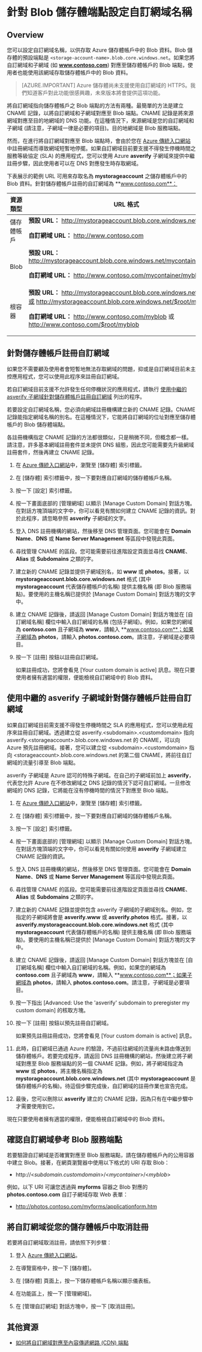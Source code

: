 <properties
	pageTitle="針對 Blob 儲存體端點設定網域名稱 | Microsoft Azure"
	description="了解如何在「Azure 傳統入口網站」中，將自訂使用者網域對應至 Azure 儲存體帳戶的 Blob 儲存體端點。"
	services="storage"
	documentationCenter=""
	authors="tamram"
	manager="carmonm"
	editor="tysonn"/>

<tags
	ms.service="storage"
	ms.workload="storage"
	ms.tgt_pltfrm="na"
	ms.devlang="na"
	ms.topic="article"
	ms.date="09/07/2016"
	ms.author="jwillis;tamram"/>


# 針對 Blob 儲存體端點設定自訂網域名稱

## Overview

您可以設定自訂網域名稱，以供存取 Azure 儲存體帳戶中的 Blob 資料。Blob 儲存體的預設端點是 `<storage-account-name>.blob.core.windows.net`。如果您將自訂網域和子網域 (如 **www.contoso.com**) 對應至儲存體帳戶的 Blob 端點，使用者也能使用該網域存取儲存體帳戶中的 Blob 資料。

>[AZURE.IMPORTANT] Azure 儲存體尚未支援使用自訂網域的 HTTPS。我們知道客戶對此功能很感興趣，未來版本將會提供這項功能。

將自訂網域指向儲存體帳戶之 Blob 端點的方法有兩種。最簡單的方法是建立 CNAME 記錄，以將自訂網域和子網域對應至 Blob 端點。CNAME 記錄是將來源網域對應至目的地網域的 DNS 功能。在這種情況下，來源網域是您的自訂網域和子網域 (請注意，子網域一律是必要的項目)。目的地網域是 Blob 服務端點。

然而，在進行將自訂網域對應至 Blob 端點時，會由於您在 [Azure 傳統入口網站](https://manage.windowsazure.com)中註冊網域而導致網域短暫地停擺。如果自訂網域目前要支援不得發生停機時間之服務等級協定 (SLA) 的應用程式，您可以使用 Azure **asverify** 子網域來提供中繼註冊步驟，因此使用者可以在 DNS 對應發生時存取網域。

下表展示的範例 URL 可用來存取名為 **mystorageaccount** 之儲存體帳戶中的 Blob 資料。針對儲存體帳戶註冊的自訂網域為 **www.contoso.com**：

資源類型|URL 格式
---|---
儲存體帳戶|**預設 URL：** http://mystorageaccount.blob.core.windows.net<p>**自訂網域 URL：** http://www.contoso.com</td>
Blob|**預設 URL：** http://mystorageaccount.blob.core.windows.net/mycontainer/myblob<p>**自訂網域 URL：** http://www.contoso.com/mycontainer/myblob
根容器|**預設 URL：** http://mystorageaccount.blob.core.windows.net/myblob或 http://mystorageaccount.blob.core.windows.net/$root/myblob<p>**自訂網域 URL：** http://www.contoso.com/myblob 或 http://www.contoso.com/$root/myblob

## 針對儲存體帳戶註冊自訂網域

如果您不需要顧及使用者會短暫地無法存取網域的問題，抑或是自訂網域目前未主控應用程式，您可以使用此程序來註冊自訂網域。

若自訂網域目前支援不允許發生任何停機狀況的應用程式，請執行 <a href="#register-a-custom-domain-for-your-storage-account-using-the-intermediary-asverify-subdomain">使用中繼的 asverify 子網域針對儲存體帳戶註冊自訂網域</a> 列出的程序。

若要設定自訂網域名稱，您必須向網域註冊機構建立新的 CNAME 記錄。CNAME 記錄能指定網域名稱的別名。在這種情況下，它能將自訂網域的位址對應至儲存體帳戶的 Blob 儲存體端點。

各註冊機構指定 CNAME 記錄的方法都很類似，只是稍微不同，但概念都一樣。請注意，許多基本網域註冊套件並未提供 DNS 組態，因此您可能需要先升級網域註冊套件，然後再建立 CNAME 記錄。

1.  在 [Azure 傳統入口網站](https://manage.windowsazure.com)中，瀏覽至 [儲存體] 索引標籤。

2.  在 [儲存體] 索引標籤中，按一下要對應自訂網域的儲存體帳戶名稱。

3.  按一下 [設定] 索引標籤。

4.  按一下畫面底部的 [管理網域] 以顯示 [Manage Custom Domain] 對話方塊。在對話方塊頂端的文字中，你可以看見有關如何建立 CNAME 記錄的資訊。對於此程序，請忽略參照 **asverify** 子網域的文字。

5.  登入 DNS 註冊機構的網站，然後移至 DNS 管理頁面。您可能會在 **Domain Name**、**DNS** 或 **Name Server Management** 等區段中發現此頁面。

6.  尋找管理 CNAME 的區段。您可能需要前往進階設定頁面並尋找 **CNAME**、**Alias** 或 **Subdomains** 之類的字。

7.  建立新的 CNAME 記錄並提供子網域別名，如 **www** 或 **photos**。接著，以 **mystorageaccount.blob.core.windows.net** 格式 (其中 **mystorageaccount** 代表儲存體帳戶的名稱) 提供主機名稱 (即 Blob 服務端點)。要使用的主機名稱已提供於 [Manage Custom Domain] 對話方塊的文字中。

8.  建立 CNAME 記錄後，請返回 [Manage Custom Domain] 對話方塊並在 [自訂網域名稱] 欄位中輸入自訂網域的名稱 (包括子網域)。例如，如果您的網域為 **contoso.com** 且子網域為 **www**，請輸入 **www.contoso.com**；如果子網域為 **photos**，請輸入 **photos.contoso.com**。請注意，子網域是必要項目。

9. 按一下 [註冊] 按鈕以註冊自訂網域。

	如果註冊成功，您將會看見 [Your custom domain is active] 訊息。現在只要使用者擁有適當的權限，便能檢視自訂網域中的 Blob 資料。

## 使用中繼的 asverify 子網域針對儲存體帳戶註冊自訂網域

如果自訂網域目前需支援不得發生停機時間之 SLA 的應用程式，您可以使用此程序來註冊自訂網域。透過建立從 asverify.&lt;subdomain&gt;.&lt;customdomain&gt; 指向 asverify.&lt;storageaccount&gt;.blob.core.windows.net 的 CNAME，可以向 Azure 預先註冊網域。接著，您可以建立從 &lt;subdomain&gt;.&lt;customdomain&gt; 指向 &lt;storageaccount&gt;.blob.core.windows.net 的第二個 CNAME，將前往自訂網域的流量引導至 Blob 端點。

asverify 子網域是 Azure 認可的特殊子網域。在自己的子網域前加上 **asverify**，代表您允許 Azure 在不修改網域之 DNS 記錄的情況下認可自訂網域。一旦修改網域的 DNS 記錄，它將能在沒有停機時間的情況下對應至 Blob 端點。

1.  在 [Azure 傳統入口網站](https://manage.windowsazure.com)中，瀏覽至 [儲存體] 索引標籤。

2.  在 [儲存體] 索引標籤中，按一下要對應自訂網域的儲存體帳戶名稱。

3.  按一下 [設定] 索引標籤。

4.  按一下畫面底部的 [管理網域] 以顯示 [Manage Custom Domain] 對話方塊。在對話方塊頂端的文字中，你可以看見有關如何使用 **asverify** 子網域建立 CNAME 記錄的資訊。

5.  登入 DNS 註冊機構的網站，然後移至 DNS 管理頁面。您可能會在 **Domain Name**、**DNS** 或 **Name Server Management** 等區段中發現此頁面。

6.  尋找管理 CNAME 的區段。您可能需要前往進階設定頁面並尋找 **CNAME**、**Alias** 或 **Subdomains** 之類的字。

7.  建立新的 CNAME 記錄並提供包含 asverify 子網域的子網域別名。例如，您指定的子網域將會是 **asverify.www** 或 **asverify.photos** 格式。接著，以 **asverify.mystorageaccount.blob.core.windows.net** 格式 (其中 **mystorageaccount** 代表儲存體帳戶的名稱) 提供主機名稱 (即 Blob 服務端點)。要使用的主機名稱已提供於 [Manage Custom Domain] 對話方塊的文字中。

8.  建立 CNAME 記錄後，請返回 [Manage Custom Domain] 對話方塊並在 [自訂網域名稱] 欄位中輸入自訂網域的名稱。例如，如果您的網域為 **contoso.com** 且子網域為 **www**，請輸入 **www.contoso.com**；如果子網域為 **photos**，請輸入 **photos.contoso.com**。請注意，子網域是必要項目。

9.	按一下指出 [Advanced: Use the 'asverify' subdomain to preregister my custom domain] 的核取方塊。

10. 按一下 [註冊] 按鈕以預先註冊自訂網域。

	如果預先註冊註冊成功，您將會看見 [Your custom domain is active] 訊息。

11. 此時，自訂網域已通過 Azure 的驗證，不過前往網域的流量尚未路由傳送到儲存體帳戶。若要完成程序，請返回 DNS 註冊機構的網站，然後建立將子網域對應至 Blob 服務端點的另一個 CNAME 記錄。例如，將子網域指定為 **www** 或 **photos**，將主機名稱指定為 **mystorageaccount.blob.core.windows.net** (其中 **mystorageaccount** 是儲存體帳戶的名稱)。待這個步驟完成後，自訂網域的註冊作業也宣告完成。

12. 最後，您可以刪除以 **asverify** 建立的 CNAME 記錄，因為只有在中繼步驟中才需要使用到它。

現在只要使用者擁有適當的權限，便能檢視自訂網域中的 Blob 資料。

## 確認自訂網域參考 Blob 服務端點

若要驗證自訂網域是否確實對應至 Blob 服務端點，請在儲存體帳戶內的公用容器中建立 Blob。接著，在網頁瀏覽器中使用以下格式的 URI 存取 Blob：

-   http://<*subdomain.customdomain*>/<*mycontainer*>/<*myblob*>

例如，以下 URI 可讓您透過與 **myforms** 容器之 Blob 對應的 **photos.contoso.com** 自訂子網域存取 Web 表單：

-   http://photos.contoso.com/myforms/applicationform.htm

## 將自訂網域從您的儲存體帳戶中取消註冊

若要將自訂網域取消註冊，請依照下列步驟︰

1. 登入 [Azure 傳統入口網站](https://manage.windowsazure.com)。

2. 在導覽窗格中，按一下 [儲存體]。

3. 在 [儲存體] 頁面上，按一下儲存體帳戶名稱以顯示儀表板。

5. 在功能區上，按一下 [管理網域]。

6. 在 [管理自訂網域] 對話方塊中，按一下 [取消註冊]。


## 其他資源

-   [如何將自訂網域對應至內容傳遞網路 (CDN) 端點](../cdn/cdn-map-content-to-custom-domain.md)

<!---HONumber=AcomDC_0928_2016-->
